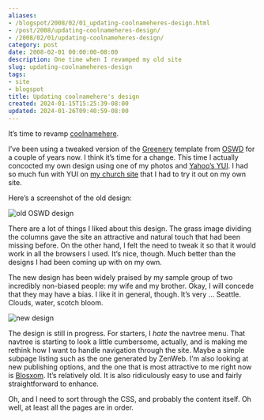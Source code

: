 ```yaml
---
aliases:
- /blogspot/2008/02/01_updating-coolnameheres-design.html
- /post/2008/updating-coolnameheres-design/
- /2008/02/01/updating-coolnameheres-design/
category: post
date: 2008-02-01 00:00:00-08:00
description: One time when I revamped my old site
slug: updating-coolnameheres-design
tags:
- site
- blogspot
title: Updating coolnamehere's design
created: 2024-01-15T15:25:39-08:00
updated: 2024-01-26T09:40:59-08:00
---
```


It’s time to revamp [coolnamehere](../../../card/coolnamehere.md).

I’ve been using a tweaked version of the [Greenery](http://www.oswd.org/design/information/id/2448) template from [OSWD](http://oswd.org) for a couple of years now. I think it’s time for a change. This time I actually concocted my own design using one of my photos and [Yahoo’s YUI](http://developer.yahoo.com/yui). I had so much fun with YUI on [my church site](http://greenlakeumc.org) that I had to try it out on my own site.

Here’s a screenshot of the old design:

![old OSWD design](attachments/img/2008/coolnamehere-20080128.png)

There are a lot of things I liked about this design. The grass image dividing the columns gave the site an attractive and natural touch that had been missing before. On the other hand, I felt the need to tweak it so that it would work in all the browsers I used. It’s nice, though. Much better than the designs I had been coming up with on my own.

The new design has been widely praised by my sample group of two incredibly non-biased people: my wife and my brother. Okay, I will concede that they may have a bias. I like it in general, though. It’s very … Seattle. Clouds, water, scotch bloom.

![new design](attachments/img/2008/coolnamehere-2008-0128-2.png)

The design is still in progress. For starters, I *hate* the navtree menu. That navtree is starting to look a little cumbersome, actually, and is making me rethink how I want to handle navigation through the site. Maybe a simple subpage listing such as the one generated by ZenWeb. I’m also looking at new publishing options, and the one that is most attractive to me right now is [Blosxom](http://www.blosxom.com). It’s relatively old. It is also ridiculously easy to use and fairly
straightforward to enhance.

Oh, and I need to sort through the CSS, and probably the content itself. Oh well, at least all the pages are in order.
